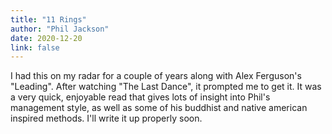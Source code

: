 ```yaml
---
title: "11 Rings"
author: "Phil Jackson"
date: 2020-12-20
link: false
---
```


I had this on my radar for a couple of years along with Alex Ferguson's "Leading". After watching "The Last Dance", it prompted me to get it. It was a very quick, enjoyable read that gives lots of insight into Phil's management style, as well as some of his buddhist and native american inspired methods. I'll write it up properly soon.
